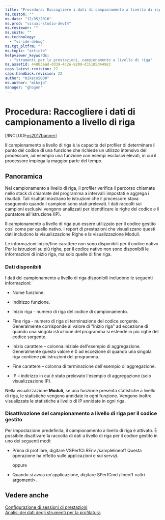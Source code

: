 ```yaml
---
title: "Procedura: Raccogliere i dati di campionamento a livello di riga | Microsoft Docs"
ms.custom: ""
ms.date: "12/05/2016"
ms.prod: "visual-studio-dev14"
ms.reviewer: ""
ms.suite: ""
ms.technology: 
  - "vs-ide-debug"
ms.tgt_pltfrm: ""
ms.topic: "article"
helpviewer_keywords: 
  - "strumenti per le prestazioni, campionamento a livello di riga"
ms.assetid: 44803aad-dd39-4c2e-9209-d35185d44983
caps.latest.revision: 22
caps.handback.revision: 22
author: "mikejo5000"
ms.author: "mikejo"
manager: "ghogen"
---
```

# Procedura: Raccogliere i dati di campionamento a livello di riga
[!INCLUDE[vs2017banner](../code-quality/includes/vs2017banner.md)]

Il campionamento a livello di riga è la capacità del profiler di determinare il punto del codice di una funzione che richiede un utilizzo intensivo del processore, ad esempio una funzione con esempi esclusivi elevati, in cui il processore impiega la maggior parte del tempo.  
  
## Panoramica  
 Nel campionamento a livello di riga, il profiler verifica il percorso chiamate nello stack di chiamate del programma a intervalli impostati e aggrega i risultati.  Tali risultati mostrano le istruzioni che il processore stava eseguendo quando i campioni sono stati prelevati.  I dati raccolti sui campioni esclusivi vengono analizzati per identificare le righe del codice e il puntatore all'istruzione \(IP\).  
  
 Il campionamento a livello di riga può essere utilizzato per il codice gestito così come per quello nativo.  I report di prestazioni che visualizzano questi dati includono la visualizzazione Righe e la visualizzazione Moduli.  
  
 Le informazioni inizio\/fine carattere non sono disponibili per il codice nativo.  Per le istruzioni su più righe, per il codice nativo non sono disponibili le informazioni di inizio riga, ma solo quelle di fine riga.  
  
### Dati disponibili  
 I dati del campionamento a livello di riga disponibili includono le seguenti informazioni:  
  
-   Nome funzione.  
  
-   Indirizzo funzione.  
  
-   Inizio riga \- numero di riga del codice di campionamento.  
  
-   Fine riga \- numero di riga di terminazione del codice sorgente.  Generalmente corrisponde al valore di "Inizio riga" ad eccezione di quando una singola istruzione del programma si estende in più righe del codice sorgente.  
  
-   Inizio carattere – colonna iniziale dell'esempio di aggregazione.  Generalmente questo valore è 0 ad eccezione di quando una singola riga contiene più istruzioni del programma.  
  
-   Fine carattere – colonna di terminazione dell'esempio di aggregazione.  
  
-   IP – indirizzo in cui è stato prelevato l'esempio di aggregazione \(solo visualizzazione IP\).  
  
 Nella visualizzazione **Moduli**, se una funzione presenta statistiche a livello di riga, le statistiche vengono annidate in ogni funzione.  Vengono inoltre visualizzate le statistiche a livello di IP annidate in ogni riga.  
  
### Disattivazione del campionamento a livello di riga per il codice gestito  
 Per impostazione predefinita, il campionamento a livello di riga è attivato.  È possibile disattivare la raccolta di dati a livello di riga per il codice gestito in uno dei seguenti modi:  
  
-   Prima di profilare, digitare VSPerfCLREnv \/samplelineoff  Questa operazione ha effetto sulle applicazioni e sui servizi.  
  
     oppure  
  
-   Quando si avvia un'applicazione, digitare SPerfCmd \/lineoff \<altri argomenti\>.  
  
## Vedere anche  
 [Configurazione di sessioni di prestazioni](../profiling/configuring-performance-sessions.md)   
 [Analisi dei dati degli strumenti per la profilatura](../profiling/analyzing-performance-tools-data.md)